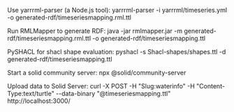 Use yarrrml-parser (a Node.js tool):
yarrrml-parser -i yarrrml/timeseries.yml -o generated-rdf/timeseriesmapping.rml.ttl

Run RMLMapper to generate RDF:
java -jar rmlmapper.jar -m generated-rdf/timeseriesmapping.rml.ttl -o generated-rdf/timeseriesmapping.ttl

PySHACL for shacl shape evaluation:
pyshacl -s Shacl-shapes/shapes.ttl -d generated-rdf/timeseriesmapping.ttl 

Start a solid community server:
npx @solid/community-server

Upload data to Solid Server: 
curl -X POST -H "Slug:waterinfo" -H "Content-Type:text/turtle" --data-binary "@timeseriesmapping.ttl" http://localhost:3000/